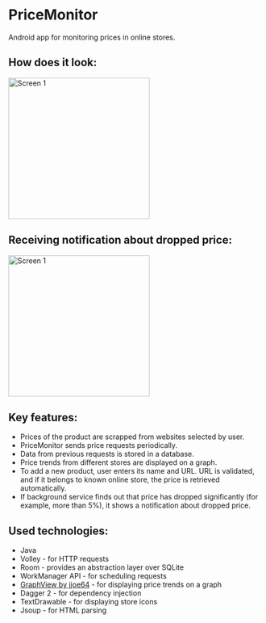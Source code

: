 # PriceMonitor

Android app for monitoring prices in online stores.

## How does it look:

<img src="https://user-images.githubusercontent.com/12444628/62247221-1193d480-b3ee-11e9-8418-d6378190ad1f.jpg" alt="Screen 1" width="280"/>

## Receiving notification about dropped price:

<img src="https://user-images.githubusercontent.com/12444628/62247025-9df1c780-b3ed-11e9-92ef-0c8640da57fd.gif" alt="Screen 1" width="280"/>

## Key features:
- Prices of the product are scrapped from websites selected by user.
- PriceMonitor sends price requests periodically.
- Data from previous requests is stored in a database.
- Price trends from different stores are displayed on a graph.
- To add a new product, user enters its name and URL. URL is validated, and if it belongs to known online store, the price is retrieved automatically.
- If background service finds out that price has dropped significantly (for example, more than 5%), it shows a notification about dropped price.

## Used technologies:
- Java
- Volley - for HTTP requests
- Room - provides an abstraction layer over SQLite
- WorkManager API - for scheduling requests
- [GraphView by jjoe64](https://github.com/jjoe64/GraphView) - for displaying price trends on a graph
- Dagger 2 - for dependency injection
- TextDrawable - for displaying store icons
- Jsoup - for HTML parsing
